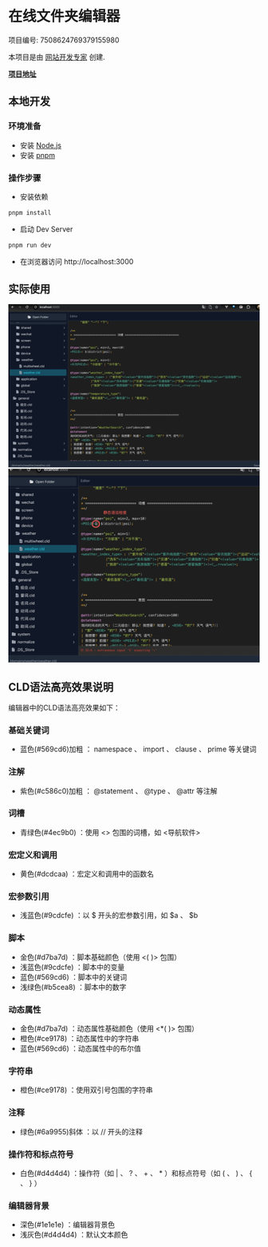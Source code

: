 # 在线文件夹编辑器

项目编号: 7508624769379155980

本项目是由 [网站开发专家](https://space.coze.cn/) 创建.

[**项目地址**](https://space.coze.cn/task/7508624769379155980)

## 本地开发

### 环境准备

- 安装 [Node.js](https://nodejs.org/en)
- 安装 [pnpm](https://pnpm.io/installation)

### 操作步骤

- 安装依赖

```sh
pnpm install
```

- 启动 Dev Server

```sh
pnpm run dev
```

- 在浏览器访问 http://localhost:3000

## 实际使用
![](./doc/20250606-144221.jpeg)
![](./doc/20250606-144324.jpeg)



## CLD语法高亮效果说明
编辑器中的CLD语法高亮效果如下：

### 基础关键词
- 蓝色(#569cd6)加粗 ： namespace 、 import 、 clause 、 prime 等关键词
### 注解
- 紫色(#c586c0)加粗 ： @statement 、 @type 、 @attr 等注解
### 词槽
- 青绿色(#4ec9b0) ：使用 <> 包围的词槽，如 <导航软件>
### 宏定义和调用
- 黄色(#dcdcaa) ：宏定义和调用中的函数名
### 宏参数引用
- 浅蓝色(#9cdcfe) ：以 $ 开头的宏参数引用，如 $a 、 $b
### 脚本
- 金色(#d7ba7d) ：脚本基础颜色（使用 <( )> 包围）
- 浅蓝色(#9cdcfe) ：脚本中的变量
- 蓝色(#569cd6) ：脚本中的关键词
- 浅绿色(#b5cea8) ：脚本中的数字
### 动态属性
- 金色(#d7ba7d) ：动态属性基础颜色（使用 <*( )> 包围）
- 橙色(#ce9178) ：动态属性中的字符串
- 蓝色(#569cd6) ：动态属性中的布尔值
### 字符串
- 橙色(#ce9178) ：使用双引号包围的字符串
### 注释
- 绿色(#6a9955)斜体 ：以 // 开头的注释
### 操作符和标点符号
- 白色(#d4d4d4) ：操作符（如 | 、 ? 、 + 、 * ）和标点符号（如 ( 、 ) 、 { 、 } ）
### 编辑器背景
- 深色(#1e1e1e) ：编辑器背景色
- 浅灰色(#d4d4d4) ：默认文本颜色
